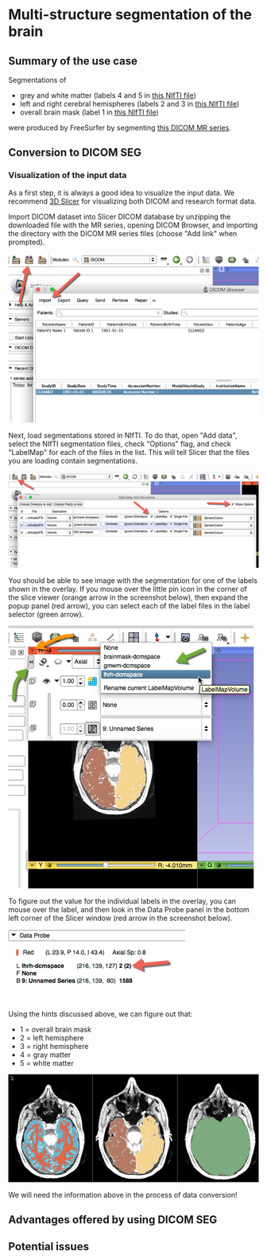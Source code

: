 # Multi-structure segmentation of the brain

## Summary of the use case

Segmentations of
* grey and white matter (labels 4 and 5 in [this NIfTI file](http://slicer.kitware.com/midas3/download/item/285812/gmwm-dcmspace.nii.gz))
* left and right cerebral hemispheres (labels 2 and 3 in [this NIfTI file](http://slicer.kitware.com/midas3/download/item/285813/lhrh-dcmspace.nii.gz))
* overall brain mask (label 1 in [this NIfTI file](http://slicer.kitware.com/midas3/download/item/285811/brainmask-dcmspace.nii.gz))

were produced by FreeSurfer by segmenting [this DICOM MR series](http://slicer.kitware.com/midas3/download/item/285806/CMET-MRhead.zip).

## Conversion to DICOM SEG

### Visualization of the input data

As a first step, it is always a good idea to visualize the input data. We recommend [3D Slicer](http://slicer.org) for visualizing both DICOM and research format data.

Import DICOM dataset into Slicer DICOM database by unzipping the downloaded file with the MR series, opening DICOM Browser, and importing the directory with the DICOM MR series files (choose "Add link" when prompted).

![](/use_cases/dicom_import.jpg)

Next, load segmentations stored in NIfTI. To do that, open "Add data", select the NIfTI segmentation files, check "Options" flag, and check "LabelMap" for each of the files in the list. This will tell Slicer that the files you are loading contain segmentations.

![](/use_cases/load_labels.jpg)

You should be able to see image with the segmentation for one of the labels shown in the overlay. If you mouse over the little pin icon in the corner of the slice viewer (orange arrow in the screenshot below), then expand the popup panel (red arrow), you can select each of the label files in the label selector (green arrow).

![](/use_cases/select_overlay.jpg)

To figure out the value for the individual labels in the overlay, you can mouse over the label, and then look in the Data Probe panel in the bottom left corner of the Slicer window (red arrow in the screenshot below).

![](/use_cases/data_probe.jpg)

Using the hints discussed above, we can figure out that:
* 1 = overall brain mask
* 2 = left hemisphere
* 3 = right hemisphere
* 4 = gray matter
* 5 = white matter

![](/use_cases/freesurfer-usecase-all_labels.jpg)

We will need the information above in the process of data conversion!

## Advantages offered by using DICOM SEG

## Potential issues

